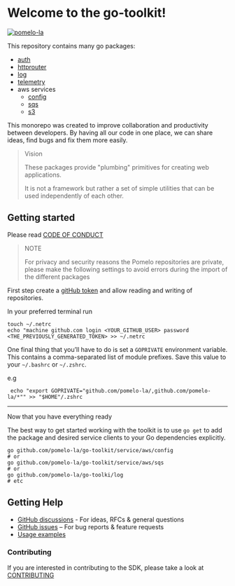 # Welcome to the go-toolkit!
[![pomelo-la](https://circleci.com/gh/pomelo-la/go-toolkit.svg?style=svg&circle-token=0bcd049e9a006ffd2a02fc7ab52e99564f68dac1)](https://circleci.com/gh/pomelo-la/go-toolkit)

This repository contains many go packages:

- [auth](./auth)
- [httprouter](./httprouter)
- [log](./log)
- [telemetry](./telemetry)
- aws services
  - [config](./service/aws/config)
  - [sqs](./service/aws/sqs)
  - [s3](./service/aws/s3)


This monorepo was created to improve collaboration and productivity between developers.
By having all our code in one place, we can share ideas, find bugs and fix them more easily.

> Vision
>
> These packages provide "plumbing" primitives for creating web applications.
> 
> It is not a framework but rather a set of simple utilities that can be used independently of each other.

## Getting started

Please read [CODE OF CONDUCT](./code-of-conduct.md)

> NOTE
> 
> For privacy and security reasons the Pomelo repositories are private, 
> please make the following settings to avoid errors during the import of the different packages

First step create a [gitHub token](https://docs.github.com/en/authentication/keeping-your-account-and-data-secure/managing-your-personal-access-tokens) 
and allow reading and writing of repositories.

In your preferred terminal run

```shell
touch ~/.netrc
echo "machine github.com login <YOUR_GITHUB_USER> password <THE_PREVIOUSLY_GENERATED_TOKEN> >> ~/.netrc
```

One final thing that you’ll have to do is set a `GOPRIVATE` environment variable. 
This contains a comma-separated list of module prefixes. Save this value to your `~/.bashrc` or `~/.zshrc`.

e.g
```shell
 echo "export GOPRIVATE="github.com/pomelo-la/,github.com/pomelo-la/*"" >> "$HOME"/.zshrc
```

---

Now that you have everything ready

The best way to get started working with the toolkit is to use `go get` to add the
package and desired service clients to your Go dependencies explicitly.

```shell
go github.com/pomelo-la/go-toolkit/service/aws/config
# or
go github.com/pomelo-la/go-toolkit/service/aws/sqs
# or
go github.com/pomelo-la/go-toolki/log
# etc
```

## Getting Help

* [GitHub discussions](https://github.com/pomelo-la/go-toolkit/discussions) - For ideas, RFCs & general questions
* [GitHub issues](https://github.com/pomelo-la/go-toolkit/issues/new/choose) – For bug reports & feature requests
* [Usage examples](https://github.com/pomelo-la/go-toolkit-examples)

### Contributing

If you are interested in contributing to the SDK, please take a look at [CONTRIBUTING](./CONTRIBUTING.md)